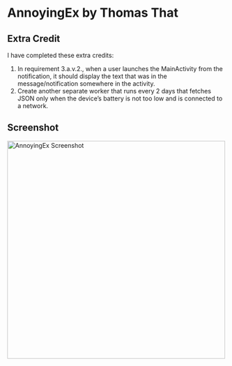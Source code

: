 # AnnoyingEx by Thomas That

## Extra Credit
I have completed these extra credits:

1. In requirement 3.a.v.2., when a user launches the MainActivity from the notification, it should display the text that was in the message/notification somewhere in the activity.
2. Create another separate worker that runs every 2 days that fetches JSON only when the device’s battery is not too low and is connected to a network.

## Screenshot
<image alt="AnnoyingEx Screenshot" src="./screenshot/Screenshot_1.png" height="500" />
